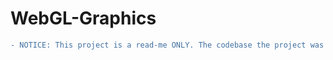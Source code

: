 # WebGL-Graphics
```diff
- NOTICE: This project is a read-me ONLY. The codebase the project was developed on is confidential and thus cannot be shared.
```
